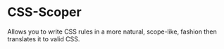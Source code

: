 CSS-Scoper
==========

Allows you to write CSS rules in a more natural, scope-like, fashion then translates it to valid CSS.